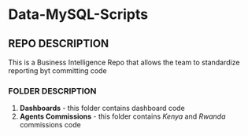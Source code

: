 # Data-MySQL-Scripts
## REPO DESCRIPTION
This is a Business Intelligence Repo that allows the team to standardize reporting byt committing code

### FOLDER DESCRIPTION
1. **Dashboards** - this folder contains dashboard code
2. **Agents Commissions** - this folder contains *Kenya* and *Rwanda* commissions code
